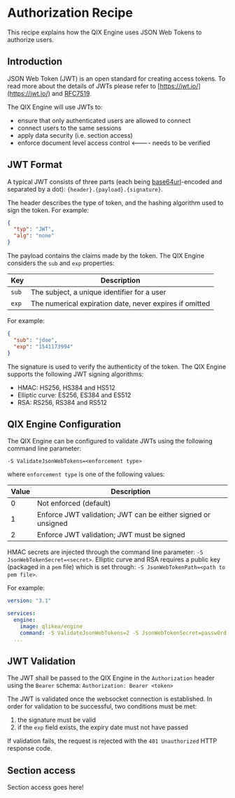 # Authorization Recipe

This recipe explains how the QIX Engine uses JSON Web Tokens to authorize users.

## Introduction

JSON Web Token (JWT) is an open standard for creating access tokens. To read more about the details of JWTs please
refer to [https://jwt.io/](https://jwt.io/) and [RFC7519](https://tools.ietf.org/html/rfc7519).

The QIX Engine will use JWTs to:

- ensure that only authenticated users are allowed to connect
- connect users to the same sessions
- apply data security (i.e. section access)
- enforce document level access control <---- needs to be verified

## JWT Format

A typical JWT consists of three parts (each being [base64url](https://tools.ietf.org/html/rfc4648#section-5)-encoded
and separated by a dot): `{header}.{payload}.{signature}`.

The header describes the type of token, and the hashing algorithm used to sign the token. For example:

```json
{
  "typ": "JWT",
  "alg": "none"
}
```

The payload contains the claims made by the token. The QIX Engine considers the `sub` and `exp` properties:

| Key | Description |
| -----|------------|
| `sub` | The subject, a unique identifier for a user |
| `exp` | The numerical expiration date, never expires if omitted |

For example:

```json
{
  "sub": "jdoe",
  "exp": "1541173994"
}
```

The signature is used to verify the authenticity of the token. The QIX Engine supports the following JWT signing
algorithms:

- HMAC: HS256, HS384 and HS512
- Elliptic curve: ES256, ES384 and ES512
- RSA: RS256, RS384 and RS512

## QIX Engine Configuration

The QIX Engine can be configured to validate JWTs using the following command line parameter:

`-S ValidateJsonWebTokens=<enforcement type>`

where `enforcement type` is one of the following values:

| Value | Description |
|---|---|
| 0 | Not enforced (default) |
| 1 | Enforce JWT validation; JWT can be either signed or unsigned |
| 2 | Enforce JWT validation; JWT must be signed |

HMAC secrets are injected through the command line parameter: `-S JsonWebTokenSecret=<secret>`. Elliptic curve and RSA
requires a public key (packaged in a `pem` file)  which is set through: `-S JsonWebTokenPath=<path to pem file>`.

For example:

```yaml
version: "3.1"

services:
  engine:
    image: qlikea/engine
    command: -S ValidateJsonWebTokens=2 -S JsonWebTokenSecret=passw0rd
  ...
```

## JWT Validation

The JWT shall be passed to the QIX Engine in the `Authorization` header using the `Bearer` schema:
`Authorization: Bearer <token>`

The JWT is validated once the websocket connection is established. In order for validation to be successful, two
conditions must be met:

1. the signature must be valid
1. if the `exp` field exists, the expiry date must not have passed

If validation fails, the request is rejected with the `401 Unauthorized` HTTP response code.

## Section access

Section access goes here!
